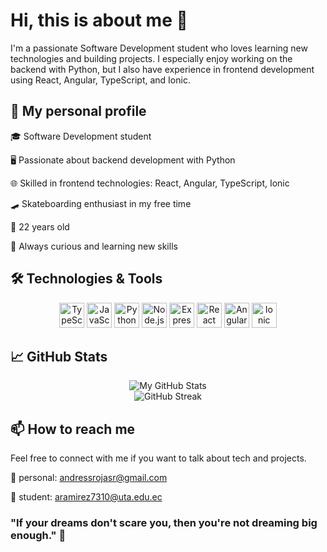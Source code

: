 # Hi, this is about me 👋
I'm a passionate Software Development student who loves learning new technologies and building projects.
I especially enjoy working on the backend with Python, but I also have experience in frontend development using React, Angular, TypeScript, and Ionic.

## 📖 My personal profile
🎓 Software Development student

🖥️ Passionate about backend development with Python

🌐 Skilled in frontend technologies: React, Angular, TypeScript, Ionic

🛹 Skateboarding enthusiast in my free time

🎂 22 years old

🚀 Always curious and learning new skills

## 🛠️ Technologies & Tools

<div align="center">
<img src="https://cdn.jsdelivr.net/gh/devicons/devicon/icons/typescript/typescript-original.svg" width="40" height="40" alt="TypeScript"/>
<img src="https://cdn.jsdelivr.net/gh/devicons/devicon/icons/javascript/javascript-original.svg" width="40" height="40" alt="JavaScript"/> 
<img src="https://cdn.jsdelivr.net/gh/devicons/devicon/icons/python/python-original.svg" width="40" height="40" alt="Python"/> 
<img src="https://cdn.jsdelivr.net/gh/devicons/devicon/icons/nodejs/nodejs-original.svg" width="40" height="40" alt="Node.js"/> 
<img src="https://cdn.jsdelivr.net/gh/devicons/devicon/icons/express/express-original.svg" width="40" height="40" alt="Express" />
<img src="https://cdn.jsdelivr.net/gh/devicons/devicon/icons/react/react-original.svg" width="40" height="40" alt="React"/>
<img src="https://cdn.jsdelivr.net/gh/devicons/devicon/icons/angularjs/angularjs-original.svg" width="40" height="40" alt="Angular"/> 
<img src="https://cdn.jsdelivr.net/gh/devicons/devicon/icons/ionic/ionic-original.svg" width="40" height="40" alt="Ionic" /> </div>

## 📈 GitHub Stats
<div align="center"> <img src="https://github-readme-stats.vercel.app/api?username=andressrojasr&show_icons=true&theme=radical" alt="My GitHub Stats" /> <br/> <img src="https://github-readme-streak-stats.herokuapp.com/?user=andressrojasr&theme=radical" alt="GitHub Streak" /> </div>

## 📫 How to reach me
Feel free to connect with me if you want to talk about tech and projects.

📩 personal: andressrojasr@gmail.com

📩 student: aramirez7310@uta.edu.ec

### "If your dreams don't scare you, then you're not dreaming big enough." 🚀
